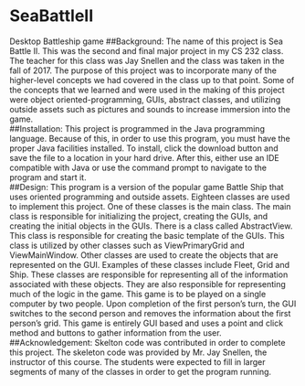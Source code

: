 # SeaBattleII
Desktop Battleship game
##Background:
The name of this project is Sea Battle II.  This was the second and final major project in my CS 232 class.  The teacher for this class was Jay Snellen and the class was taken in the fall of 2017.  The purpose of this project was to incorporate many of the higher-level concepts we had covered in the class up to that point.  Some of the concepts that we learned and were used in the making of this project were object oriented-programming, GUIs, abstract classes, and utilizing outside assets such as pictures and sounds to increase immersion into the game.  
##Installation:
This project is programmed in the Java programming language.  Because of this, in order to use this program, you must have the proper Java facilities installed.  To install, click the download button and save the file to a location in your hard drive.  After this, either use an IDE compatible with Java or use the command prompt to navigate to the program and start it.  
##Design:
This program is a version of the popular game Battle Ship that uses oriented programming and outside assets.  Eighteen classes are used to implement this project.  One of these classes is the main class.  The main class is responsible for initializing the project, creating the GUIs, and creating the initial objects in the GUIs.  There is a class called AbstractView.  This class is responsible for creating the basic template of the GUIs.  This class is utilized by other classes such as ViewPrimaryGrid and ViewMainWindow.  Other classes are used to create the objects that are represented on the GUI.  Examples of these classes include Fleet, Grid and Ship.  These classes are responsible for representing all of the information associated with these objects.  They are also responsible for representing much of the logic in the game.  This game is to be played on a single computer by two people.  Upon completion of the first person’s turn, the GUI switches to the second person and removes the information about the first person’s grid.  This game is entirely GUI based and uses a point and click method and buttons to gather information from the user.  
##Acknowledgement:
Skelton code was contributed in order to complete this project.  The skeleton code was provided by Mr. Jay Snellen, the instructor of this course.  The students were expected to fill in larger segments of many of the classes in order to get the program running.  

